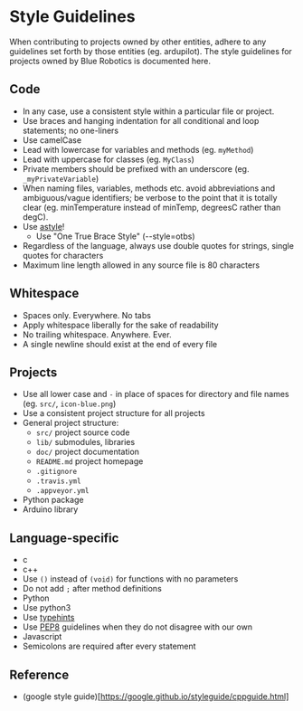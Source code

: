 # Style Guidelines

When contributing to projects owned by other entities, adhere to any guidelines set forth by those entities (eg. ardupilot). The style guidelines for projects owned by Blue Robotics is documented here.

## Code

- In any case, use a consistent style within a particular file or project. 
- Use braces and hanging indentation for all conditional and loop statements; no one-liners
- Use camelCase
 - Lead with lowercase for variables and methods (eg. `myMethod`)
 - Lead with uppercase for classes (eg. `MyClass`)
 - Private members should be prefixed with an underscore (eg. `_myPrivateVariable`)
- When naming files, variables, methods etc. avoid abbreviations and ambiguous/vague identifiers; be verbose to the point that it is totally clear (eg. minTemperature instead of minTemp, degreesC rather than degC).
- Use [astyle](http://astyle.sourceforge.net/astyle.html)!
    - Use "One True Brace Style" (--style=otbs)
- Regardless of the language, always use double quotes for strings, single quotes for characters
- Maximum line length allowed in any source file is 80 characters

## Whitespace
- Spaces only. Everywhere. No tabs
- Apply whitespace liberally for the sake of readability
- No trailing whitespace. Anywhere. Ever.
- A single newline should exist at the end of every file

## Projects

- Use all lower case and `-` in place of spaces for directory and file names (eg. `src/`, `icon-blue.png`)
- Use a consistent project structure for all projects
 - General project structure:
   - `src/` project source code
   - `lib/` submodules, libraries
   - `doc/` project documentation
   - `README.md` project homepage
   - `.gitignore`
   - `.travis.yml`
   - `.appveyor.yml`
 - Python package
 - Arduino library

## Language-specific
- c
- c++
 - Use `()` instead of `(void)` for functions with no parameters
 - Do not add `;` after method definitions
- Python
 - Use python3
 - Use [typehints](https://www.python.org/dev/peps/pep-0484/)
 - Use [PEP8](https://www.python.org/dev/peps/pep-0008/) guidelines when they do not disagree with our own
- Javascript
 - Semicolons are required after every statement

## Reference

- (google style guide)[https://google.github.io/styleguide/cppguide.html]
